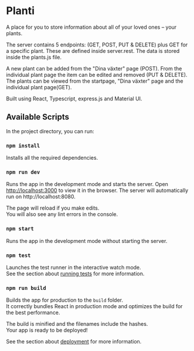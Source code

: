 # Planti

A place for you to store information about all of your loved ones – your plants.

The server contains 5 endpoints: (GET, POST, PUT & DELETE) plus GET for a specific plant. These are defined inside server.rest. The data is stored inside the plants.js file.

A new plant can be added from the "Dina växter" page (POST). From the individual plant page the item can be edited and removed (PUT & DELETE). The plants can be viewed from the startpage, "Dina växter" page and the individual plant page(GET).

Built using React, Typescript, express.js and Material UI.

## Available Scripts

In the project directory, you can run:

### `npm install`

Installs all the required dependencies.

### `npm run dev`

Runs the app in the development mode and starts the server.
Open [http://localhost:3000](http://localhost:3000) to view it in the browser.
The server will automatically run on http://localhost:8080.

The page will reload if you make edits.\
You will also see any lint errors in the console.

### `npm start`

Runs the app in the development mode without starting the server.

### `npm test`

Launches the test runner in the interactive watch mode.\
See the section about [running tests](https://facebook.github.io/create-react-app/docs/running-tests) for more information.

### `npm run build`

Builds the app for production to the `build` folder.\
It correctly bundles React in production mode and optimizes the build for the best performance.

The build is minified and the filenames include the hashes.\
Your app is ready to be deployed!

See the section about [deployment](https://facebook.github.io/create-react-app/docs/deployment) for more information.
